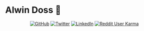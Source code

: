 # Alwin Doss 👋

<p align="center">
  <a href="https://github.com/alwindoss"><img src="https://img.shields.io/github/followers/alwindoss.svg?label=GitHub&style=social" alt="GitHub"></a>
  <a href="https://twitter.com/alwindoss"><img src="https://img.shields.io/twitter/follow/alwindoss?label=Twitter&style=social" alt="Twitter"></a>
  <a href="https://www.linkedin.com/in/alwindoss"><img src="https://img.shields.io/badge/LinkedIn--_.svg?style=social&logo=linkedin" alt="LinkedIn"></a>
  <a href="https://reddit.com/u/alwindoss"><img alt="Reddit User Karma" src="https://img.shields.io/reddit/user-karma/link/alwindoss?style=social"></a>
</p>
<!--
**alwindoss/alwindoss** is a ✨ _special_ ✨ repository because its `README.md` (this file) appears on your GitHub profile.

Here are some ideas to get you started:

- 🔭 I’m currently working on ...
- 🌱 I’m currently learning ...
- 👯 I’m looking to collaborate on ...
- 🤔 I’m looking for help with ...
- 💬 Ask me about ...
- 📫 How to reach me: ...
- 😄 Pronouns: ...
- ⚡ Fun fact: ...
-->
